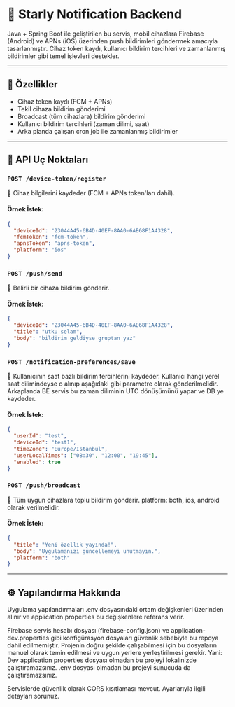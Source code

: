 # 📣 Starly Notification Backend

Java + Spring Boot ile geliştirilen bu servis, mobil cihazlara Firebase (Android) ve APNs (iOS) üzerinden push bildirimleri göndermek amacıyla tasarlanmıştır. Cihaz token kaydı, kullanıcı bildirim tercihleri ve zamanlanmış bildirimler gibi temel işlevleri destekler.

---

## 🚀 Özellikler

- Cihaz token kaydı (FCM + APNs)
- Tekil cihaza bildirim gönderimi
- Broadcast (tüm cihazlara) bildirim gönderimi
- Kullanıcı bildirim tercihleri (zaman dilimi, saat)
- Arka planda çalışan cron job ile zamanlanmış bildirimler

---

## 🧱 API Uç Noktaları

### `POST /device-token/register`

📌 Cihaz bilgilerini kaydeder (FCM + APNs token'ları dahil).

#### Örnek İstek:
```json
{
  "deviceId": "23044A45-6B4D-40EF-8AA0-6AE68F1A4328",
  "fcmToken": "fcm-token",
  "apnsToken": "apns-token",
  "platform": "ios"
}
```

### `POST /push/send`
📌 Belirli bir cihaza bildirim gönderir.

#### Örnek İstek:
```json
{
  "deviceId": "23044A45-6B4D-40EF-8AA0-6AE68F1A4328",
  "title": "utku selam",
  "body": "bildirim geldiyse gruptan yaz"
}
```
### `POST /notification-preferences/save`
📌 Kullanıcının saat bazlı bildirim tercihlerini kaydeder. Kullanıcı hangi yerel saat dilimindeyse o alınıp aşağıdaki gibi parametre olarak gönderilmelidir. Arkaplanda BE servis bu zaman diliminin UTC dönüşümünü yapar ve DB ye kaydeder.

#### Örnek İstek:
```json
{
  "userId": "test",
  "deviceId": "test1",
  "timeZone": "Europe/Istanbul",
  "userLocalTimes": ["08:30", "12:00", "19:45"],
  "enabled": true
}
```
### `POST /push/broadcast`
📌 Tüm uygun cihazlara toplu bildirim gönderir. platform: both, ios, android olarak verilmelidir.

#### Örnek İstek:
```json
{
  "title": "Yeni özellik yayında!",
  "body": "Uygulamanızı güncellemeyi unutmayın.",
  "platform": "both"
}
```

---

## ⚙️ Yapılandırma Hakkında

Uygulama yapılandırmaları .env dosyasındaki ortam değişkenleri üzerinden alınır ve application.properties bu değişkenlere referans verir.

Firebase servis hesabı dosyası (firebase-config.json) ve application-dev.properties gibi konfigürasyon dosyaları güvenlik sebebiyle bu repoya dahil edilmemiştir. Projenin doğru şekilde çalışabilmesi için bu dosyaların manuel olarak temin edilmesi ve uygun yerlere yerleştirilmesi gerekir. 
Yani: 
Dev application properties dosyası olmadan bu projeyi lokalinizde çalıştıramazsınız.
.env dosyası olmadan bu projeyi sunucuda da çalıştıramazsınız.

Servislerde güvenlik olarak CORS kısıtlaması mevcut. Ayarlarıyla ilgili detayları sorunuz.

